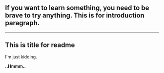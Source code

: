 If you want to learn something, you need to be brave to try anything. 
This is for introduction paragraph.
--
----
This is title for readme
---

I'm just kidding. 

**..Hmmm..**
